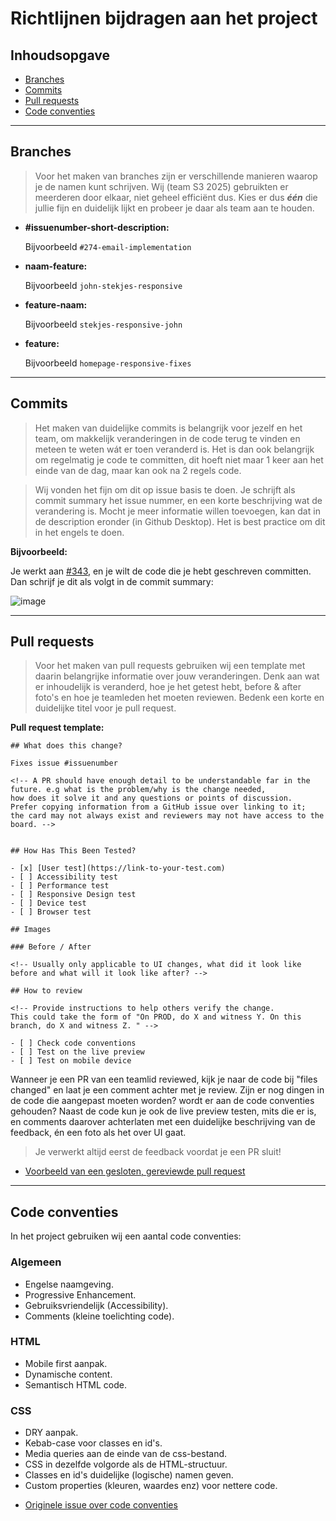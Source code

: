 # Richtlijnen bijdragen aan het project

## Inhoudsopgave
- [Branches](#branches)
- [Commits](#commits)
- [Pull requests](#pull-requests)
- [Code conventies](#code-conventies)

---

## Branches

> Voor het maken van branches zijn er verschillende manieren waarop je de namen kunt schrijven. Wij (team S3 2025) gebruikten er meerderen door elkaar, niet geheel efficiënt dus. Kies er dus _**één**_ die jullie fijn en duidelijk lijkt en probeer je daar als team aan te houden.

- **#issuenumber-short-description:**
  
  Bijvoorbeeld `#274-email-implementation`

- **naam-feature:**

  Bijvoorbeeld `john-stekjes-responsive`

- **feature-naam:**

  Bijvoorbeeld `stekjes-responsive-john`

- **feature:**

  Bijvoorbeeld `homepage-responsive-fixes`

---

## Commits

> Het maken van duidelijke commits is belangrijk voor jezelf en het team, om makkelijk veranderingen in de code terug te vinden en meteen te weten wát er toen veranderd is.
Het is dan ook belangrijk om regelmatig je code te committen, dit hoeft niet maar 1 keer aan het einde van de dag, maar kan ook na 2 regels code.

> Wij vonden het fijn om dit op issue basis te doen. Je schrijft als commit summary het issue nummer, en een korte beschrijving wat de verandering is. Mocht je meer informatie willen toevoegen, kan dat in de description eronder (in Github Desktop). Het is best practice om dit in het engels te doen.

**Bijvoorbeeld:**

Je werkt aan [#343](https://github.com/fdnd-agency/buurtcampus-oost/issues/343), en je wilt de code die je hebt geschreven committen. Dan schrijf je dit als volgt in de commit summary:

 ![image](https://github.com/user-attachments/assets/63eb5022-99d0-4bc2-9add-dcdd89d4a570)

---

## Pull requests

> Voor het maken van pull requests gebruiken wij een template met daarin belangrijke informatie over jouw veranderingen. Denk aan wat er inhoudelijk is veranderd, hoe je het getest hebt, before & after foto's en hoe je teamleden het moeten reviewen. Bedenk een korte en duidelijke titel voor je pull request.

**Pull request template:**

```
## What does this change?

Fixes issue #issuenumber

<!-- A PR should have enough detail to be understandable far in the future. e.g what is the problem/why is the change needed,
how does it solve it and any questions or points of discussion.
Prefer copying information from a GitHub issue over linking to it;
the card may not always exist and reviewers may not have access to the board. -->


## How Has This Been Tested?

- [x] [User test](https://link-to-your-test.com)
- [ ] Accessibility test
- [ ] Performance test
- [ ] Responsive Design test
- [ ] Device test
- [ ] Browser test

## Images

### Before / After

<!-- Usually only applicable to UI changes, what did it look like before and what will it look like after? -->

## How to review

<!-- Provide instructions to help others verify the change.
This could take the form of "On PROD, do X and witness Y. On this branch, do X and witness Z. " -->

- [ ] Check code conventions
- [ ] Test on the live preview
- [ ] Test on mobile device
```
Wanneer je een PR van een teamlid reviewed, kijk je naar de code bij "files changed" en laat je een comment achter met je review. Zijn er nog dingen in de code die aangepast moeten worden? wordt er aan de code conventies gehouden? Naast de code kun je ook de live preview testen, mits die er is, en comments daarover achterlaten met een duidelijke beschrijving van de feedback, én een foto als het over UI gaat.

> Je verwerkt altijd eerst de feedback voordat je een PR sluit!

- [Voorbeeld van een gesloten, gereviewde pull request](https://github.com/fdnd-agency/buurtcampus-oost/pull/332)

---

## Code conventies

In het project gebruiken wij een aantal code conventies:

### Algemeen
- Engelse naamgeving.
- Progressive Enhancement.
- Gebruiksvriendelijk (Accessibility).
- Comments (kleine toelichting code).

### HTML
- Mobile first aanpak.
- Dynamische content.
- Semantisch HTML code.

### CSS
- DRY aanpak.
- Kebab-case voor classes en id's.
- Media queries aan de einde van de css-bestand.
- CSS in dezelfde volgorde als de HTML-structuur.
- Classes en id's duidelijke (logische) namen geven.
- Custom properties (kleuren, waardes enz) voor nettere code.


* [Originele issue over code conventies](https://github.com/fdnd-agency/buurtcampus-oost/issues/117)

